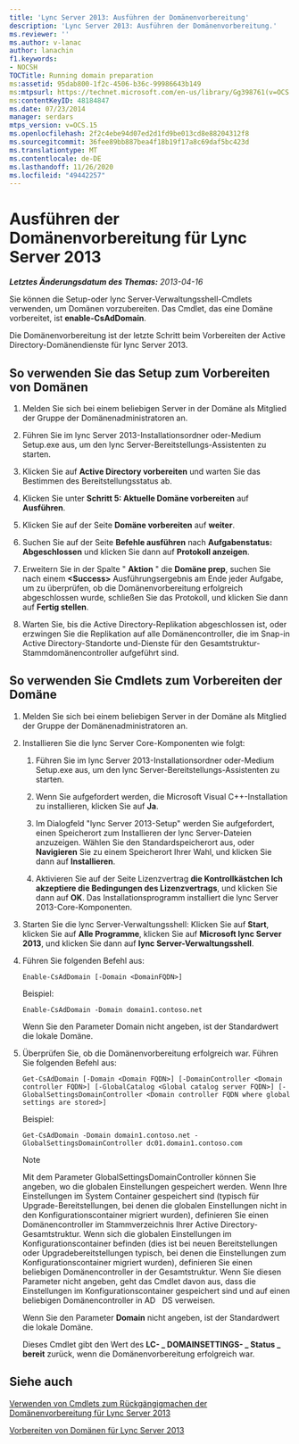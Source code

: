 ```yaml
---
title: 'Lync Server 2013: Ausführen der Domänenvorbereitung'
description: 'Lync Server 2013: Ausführen der Domänenvorbereitung.'
ms.reviewer: ''
ms.author: v-lanac
author: lanachin
f1.keywords:
- NOCSH
TOCTitle: Running domain preparation
ms:assetid: 95dab800-1f2c-4506-b36c-99986643b149
ms:mtpsurl: https://technet.microsoft.com/en-us/library/Gg398761(v=OCS.15)
ms:contentKeyID: 48184847
ms.date: 07/23/2014
manager: serdars
mtps_version: v=OCS.15
ms.openlocfilehash: 2f2c4ebe94d07ed2d1fd9be013cd8e88204312f8
ms.sourcegitcommit: 36fee89bb887bea4f18b19f17a8c69daf5bc423d
ms.translationtype: MT
ms.contentlocale: de-DE
ms.lasthandoff: 11/26/2020
ms.locfileid: "49442257"
---
```

# <a name="running-domain-preparation-for-lync-server-2013"></a>Ausführen der Domänenvorbereitung für Lync Server 2013

<div data-xmlns="http://www.w3.org/1999/xhtml">

<div class="topic" data-xmlns="http://www.w3.org/1999/xhtml" data-msxsl="urn:schemas-microsoft-com:xslt" data-cs="https://msdn.microsoft.com/">

<div data-asp="https://msdn2.microsoft.com/asp">



</div>

<div id="mainSection">

<div id="mainBody">

<span> </span>

_**Letztes Änderungsdatum des Themas:** 2013-04-16_

Sie können die Setup-oder lync Server-Verwaltungsshell-Cmdlets verwenden, um Domänen vorzubereiten. Das Cmdlet, das eine Domäne vorbereitet, ist **enable-CsAdDomain**.

Die Domänenvorbereitung ist der letzte Schritt beim Vorbereiten der Active Directory-Domänendienste für lync Server 2013.

<div>

## <a name="to-use-setup-to-prepare-domains"></a>So verwenden Sie das Setup zum Vorbereiten von Domänen

1.  Melden Sie sich bei einem beliebigen Server in der Domäne als Mitglied der Gruppe der Domänenadministratoren an.

2.  Führen Sie im lync Server 2013-Installationsordner oder-Medium Setup.exe aus, um den lync Server-Bereitstellungs-Assistenten zu starten.

3.  Klicken Sie auf **Active Directory vorbereiten** und warten Sie das Bestimmen des Bereitstellungsstatus ab.

4.  Klicken Sie unter **Schritt 5: Aktuelle Domäne vorbereiten** auf **Ausführen**.

5.  Klicken Sie auf der Seite **Domäne vorbereiten** auf **weiter**.

6.  Suchen Sie auf der Seite **Befehle ausführen** nach **Aufgabenstatus: Abgeschlossen** und klicken Sie dann auf **Protokoll anzeigen**.

7.  Erweitern Sie in der Spalte " **Aktion** " die **Domäne prep**, suchen Sie nach einem **\<Success\>** Ausführungsergebnis am Ende jeder Aufgabe, um zu überprüfen, ob die Domänenvorbereitung erfolgreich abgeschlossen wurde, schließen Sie das Protokoll, und klicken Sie dann auf **Fertig stellen**.

8.  Warten Sie, bis die Active Directory-Replikation abgeschlossen ist, oder erzwingen Sie die Replikation auf alle Domänencontroller, die im Snap-in Active Directory-Standorte und-Dienste für den Gesamtstruktur-Stammdomänencontroller aufgeführt sind.

</div>

<div>

## <a name="to-use-cmdlets-to-prepare-the-domain"></a>So verwenden Sie Cmdlets zum Vorbereiten der Domäne

1.  Melden Sie sich bei einem beliebigen Server in der Domäne als Mitglied der Gruppe der Domänenadministratoren an.

2.  Installieren Sie die lync Server Core-Komponenten wie folgt:
    
    1.  Führen Sie im lync Server 2013-Installationsordner oder-Medium Setup.exe aus, um den lync Server-Bereitstellungs-Assistenten zu starten.
    
    2.  Wenn Sie aufgefordert werden, die Microsoft Visual C++-Installation zu installieren, klicken Sie auf **Ja**.
    
    3.  Im Dialogfeld "lync Server 2013-Setup" werden Sie aufgefordert, einen Speicherort zum Installieren der lync Server-Dateien anzuzeigen. Wählen Sie den Standardspeicherort aus, oder **Navigieren** Sie zu einem Speicherort Ihrer Wahl, und klicken Sie dann auf **Installieren**.
    
    4.  Aktivieren Sie auf der Seite Lizenzvertrag **die Kontrollkästchen Ich akzeptiere die Bedingungen des Lizenzvertrags**, und klicken Sie dann auf **OK**. Das Installationsprogramm installiert die lync Server 2013-Core-Komponenten.

3.  Starten Sie die lync Server-Verwaltungsshell: Klicken Sie auf **Start**, klicken Sie auf **Alle Programme**, klicken Sie auf **Microsoft lync Server 2013**, und klicken Sie dann auf **lync Server-Verwaltungsshell**.

4.  Führen Sie folgenden Befehl aus:
    
        Enable-CsAdDomain [-Domain <DomainFQDN>] 
    
    Beispiel:
    
        Enable-CsAdDomain -Domain domain1.contoso.net 
    
    Wenn Sie den Parameter Domain nicht angeben, ist der Standardwert die lokale Domäne.

5.  Überprüfen Sie, ob die Domänenvorbereitung erfolgreich war. Führen Sie folgenden Befehl aus:
    
        Get-CsAdDomain [-Domain <Domain FQDN>] [-DomainController <Domain controller FQDN>] [-GlobalCatalog <Global catalog server FQDN>] [-GlobalSettingsDomainController <Domain controller FQDN where global settings are stored>] 
    
    Beispiel:
    
        Get-CsAdDomain -Domain domain1.contoso.net -GlobalSettingsDomainController dc01.domain1.contoso.com
    
    <div>
    

    > [!NOTE]  
    > Mit dem Parameter GlobalSettingsDomainController können Sie angeben, wo die globalen Einstellungen gespeichert werden. Wenn Ihre Einstellungen im System Container gespeichert sind (typisch für Upgrade-Bereitstellungen, bei denen die globalen Einstellungen nicht in den Konfigurationscontainer migriert wurden), definieren Sie einen Domänencontroller im Stammverzeichnis Ihrer Active Directory-Gesamtstruktur. Wenn sich die globalen Einstellungen im Konfigurationscontainer befinden (dies ist bei neuen Bereitstellungen oder Upgradebereitstellungen typisch, bei denen die Einstellungen zum Konfigurationscontainer migriert wurden), definieren Sie einen beliebigen Domänencontroller in der Gesamtstruktur. Wenn Sie diesen Parameter nicht angeben, geht das Cmdlet davon aus, dass die Einstellungen im Konfigurationscontainer gespeichert sind und auf einen beliebigen Domänencontroller in AD &nbsp; DS verweisen.

    
    </div>
    
    Wenn Sie den Parameter **Domain** nicht angeben, ist der Standardwert die lokale Domäne.
    
    Dieses Cmdlet gibt den Wert des **LC- \_ DOMAINSETTINGS- \_ Status \_ bereit** zurück, wenn die Domänenvorbereitung erfolgreich war.

</div>

<div>

## <a name="see-also"></a>Siehe auch


[Verwenden von Cmdlets zum Rückgängigmachen der Domänenvorbereitung für Lync Server 2013](lync-server-2013-using-cmdlets-to-reverse-domain-preparation.md)  


[Vorbereiten von Domänen für Lync Server 2013](lync-server-2013-preparing-domains.md)  
  

</div>

</div>

<span> </span>

</div>

</div>

</div>

